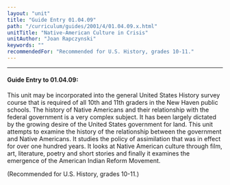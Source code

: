 ```yaml
---
layout: "unit"
title: "Guide Entry 01.04.09"
path: "/curriculum/guides/2001/4/01.04.09.x.html"
unitTitle: "Native-American Culture in Crisis"
unitAuthor: "Joan Rapczynski"
keywords: ""
recommendedFor: "Recommended for U.S. History, grades 10-11."
---
```

<body>
<hr/>
 <h4>
  Guide Entry to 01.04.09:
 </h4>
 <p>
  This unit may be incorporated into the general United States History survey course that is required of all 10th and 11th graders in the New Haven public schools. The history of Native Americans and their relationship with the federal government is a very complex subject. It has been largely dictated by the growing desire of the United States government for land. This unit attempts to examine the history of the relationship between the government and Native Americans. It studies the policy of assimilation that was in effect for over one hundred years. It looks at Native American culture through film, art, literature, poetry and short stories and finally it examines the emergence of the American Indian Reform Movement.
 </p>
<p>
  (Recommended for U.S. History, grades 10-11.)
 </p>

</body>